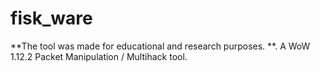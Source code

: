 # fisk_ware
**The tool was made for educational and research purposes. **. A WoW 1.12.2 Packet Manipulation / Multihack tool. 
